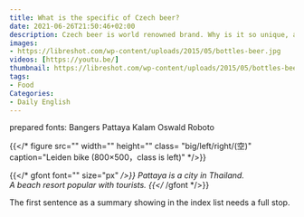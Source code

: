 ```yaml
---
title: What is the specific of Czech beer?
date: 2021-06-26T21:50:46+02:00
description: Czech beer is world renowned brand. Why is it so unique, and why is it not produced elsewhere? Answer: Czech raw materials, specific manufacturing process and original technology of Czech breweries.
images:
- https://libreshot.com/wp-content/uploads/2015/05/bottles-beer.jpg
videos: [https://youtu.be/]
thumbnail: https://libreshot.com/wp-content/uploads/2015/05/bottles-beer.jpg
tags:
- Food
Categories:
- Daily English
---
```




prepared fonts:
Bangers Pattaya Kalam
Oswald  Roboto



{{</* figure src="" width="" height="" class= "big/left/right/(空)" caption="Leiden bike (800×500，class is left)" */>}}

{{</* gfont font="" size="px" */>}}
Pattaya is a city in Thailand.<br>A beach resort popular with tourists.
{{</* /gfont */>}} <br>


The first sentence as a summary showing in the index list needs a full stop.
